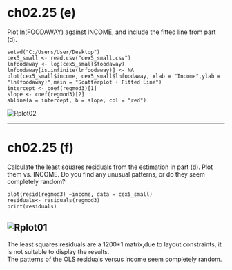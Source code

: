 # ch02.25 (e)
Plot ln(FOODAWAY) against INCOME, and include the fitted line from part (d).
```
setwd("C:/Users/User/Desktop")
cex5_small <- read.csv("cex5_small.csv")
lnfoodaway <- log(cex5_small$foodaway)
lnfoodaway[is.infinite(lnfoodaway)] <- NA
plot(cex5_small$income, cex5_small$lnfoodaway, xlab = "Income",ylab = "ln(foodaway)",main = "Scatterplot + Fitted Line")
intercept <- coef(regmod3)[1]
slope <- coef(regmod3)[2]
abline(a = intercept, b = slope, col = "red")
```
![Rplot02](https://github.com/HWTeng-Course/202402-FinEco/assets/150407278/ea070fcf-5471-40f5-9bc0-dec7ac9b3d0c)


---
# ch02.25 (f)
Calculate the least squares residuals from the estimation in part (d). Plot them vs. INCOME. 
Do you find any unusual patterns, or do they seem completely random?
```
plot(resid(regmod3) ~income, data = cex5_small)
residuals<- residuals(regmod3)
print(residuals)
```
![Rplot01](https://github.com/HWTeng-Course/202402-FinEco/assets/150407278/98827e1e-067f-41e1-9468-a4cd84454db2)
---
The least squares residuals are a 1200*1 matrix,due to layout constraints, it is not suitable to display the results.\
The patterns of the OLS residuals versus income seem completely random.
